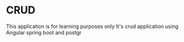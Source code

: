 # CRUD
This application is for learning purposes only 
It's crud application using Angular 
spring boot and postgr
